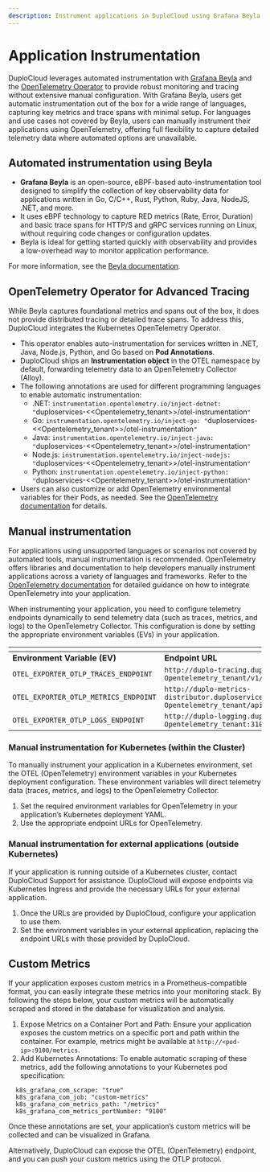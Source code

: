```yaml
---
description: Instrument applications in DuploCloud using Grafana Beyla and OpenTelemetry
---
```


# Application Instrumentation

DuploCloud leverages automated instrumentation with [Grafana Beyla](https://grafana.com/docs/beyla/latest/) and the [OpenTelemetry Operator](https://opentelemetry.io/docs/kubernetes/operator/) to provide robust monitoring and tracing without extensive manual configuration. With Grafana Beyla, users get automatic instrumentation out of the box for a wide range of languages, capturing key metrics and trace spans with minimal setup. For languages and use cases not covered by Beyla, users can manually instrument their applications using OpenTelemetry, offering full flexibility to capture detailed telemetry data where automated options are unavailable.

## Automated instrumentation using Beyla

* **Grafana Beyla** is an open-source, eBPF-based auto-instrumentation tool designed to simplify the collection of key observability data for applications written in Go, C/C++, Rust, Python, Ruby, Java, NodeJS, .NET, and more.
* It uses eBPF technology to capture RED metrics (Rate, Error, Duration) and basic trace spans for HTTP/S and gRPC services running on Linux, without requiring code changes or configuration updates.
* Beyla is ideal for getting started quickly with observability and provides a low-overhead way to monitor application performance.

For more information, see the [Beyla documentation](https://grafana.com/oss/beyla-ebpf/).&#x20;

## **OpenTelemetry Operator for Advanced Tracing**

While Beyla captures foundational metrics and spans out of the box, it does not provide distributed tracing or detailed trace spans. To address this, DuploCloud integrates the Kubernetes OpenTelemetry Operator.

* This operator enables auto-instrumentation for services written in .NET, Java, Node.js, Python, and Go based on **Pod Annotations**.
* DuploCloud ships an **Instrumentation object** in the OTEL namespace by default, forwarding telemetry data to an OpenTelemetry Collector (Alloy).
* The following annotations are used for different programming languages to enable automatic instrumentation:
  * .NET: `instrumentation.opentelemetry.io/inject-dotnet: "`duploservices-<\<Opentelemetry\_tenant>>/otel-instrumentation`"`
  * Go: `instrumentation.opentelemetry.io/inject-go: "`duploservices-<\<Opentelemetry\_tenant>>/otel-instrumentation`"`
  * Java: `instrumentation.opentelemetry.io/inject-java: "`duploservices-<\<Opentelemetry\_tenant>>/otel-instrumentation`"`
  * Node.js: `instrumentation.opentelemetry.io/inject-nodejs: "`duploservices-<\<Opentelemetry\_tenant>>/otel-instrumentation`"`
  * Python: `instrumentation.opentelemetry.io/inject-python: "`duploservices-<\<Opentelemetry\_tenant>>/otel-instrumentation`"`
* Users can also customize or add OpenTelemetry environmental variables for their Pods, as needed. See the [OpenTelemetry documentation](https://opentelemetry.io/docs/kubernetes/operator/automatic/) for details.&#x20;

## Manual instrumentation

For applications using unsupported languages or scenarios not covered by automated tools, manual instrumentation is recommended. OpenTelemetry offers libraries and documentation to help developers manually instrument applications across a variety of languages and frameworks. Refer to the [OpenTelemetry documentation](https://opentelemetry.io/docs/concepts/instrumentation/) for detailed guidance on how to integrate OpenTelemetry into your application.

When instrumenting your application, you need to configure telemetry endpoints dynamically to send telemetry data (such as traces, metrics, and logs) to the OpenTelemetry Collector. This configuration is done by setting the appropriate environment variables (EVs) in your application.

<table data-header-hidden><thead><tr><th width="397"></th><th></th></tr></thead><tbody><tr><td><strong>Environment Variable (EV)</strong></td><td><strong>Endpoint URL</strong></td></tr><tr><td><code>OTEL_EXPORTER_OTLP_TRACES_ENDPOINT</code></td><td><code>http://duplo-tracing.duploservices-Opentelemetry_tenant/v1/traces</code></td></tr><tr><td><code>OTEL_EXPORTER_OTLP_METRICS_ENDPOINT</code></td><td><code>http://duplo-metrics-distributor.duploservices-Opentelemetry_tenant/api/v1/push</code></td></tr><tr><td><code>OTEL_EXPORTER_OTLP_LOGS_ENDPOINT</code></td><td><code>http://duplo-logging.duploservices-Opentelemetry_tenant:3100/loki/api/v1/push</code></td></tr></tbody></table>

### **Manual instrumentation for Kubernetes (within the Cluster)**

To manually instrument your application in a Kubernetes environment, set the OTEL (OpenTelemetry) environment variables in your Kubernetes deployment configuration. These environment variables will direct telemetry data (traces, metrics, and logs) to the OpenTelemetry Collector.

1. Set the required environment variables for OpenTelemetry in your application’s Kubernetes deployment YAML.
2. Use the appropriate endpoint URLs for OpenTelemetry.

### **Manual instrumentation for external applications (outside Kubernetes)**

If your application is running outside of a Kubernetes cluster, contact DuploCloud Support for assistance. DuploCloud will expose endpoints via Kubernetes Ingress and provide the necessary URLs for your external application.

1. Once the URLs are provided by DuploCloud, configure your application to use them.
2. Set the environment variables in your external application, replacing the endpoint URLs with those provided by DuploCloud.

## Custom Metrics

If your application exposes custom metrics in a Prometheus-compatible format, you can easily integrate these metrics into your monitoring stack. By following the steps below, your custom metrics will be automatically scraped and stored in the database for visualization and analysis.

1. Expose Metrics on a Container Port and Path: Ensure your application exposes the custom metrics on a specific port and path within the container. For example, metrics might be available at `http://<pod-ip>:9100/metrics`.
2. Add Kubernetes Annotations: To enable automatic scraping of these metrics, add the following annotations to your Kubernetes pod specification:

```
  k8s_grafana_com_scrape: "true"
  k8s_grafana_com_job: "custom-metrics"
  k8s_grafana_com_metrics_path: "/metrics"
  k8s_grafana_com_metrics_portNumber: "9100"
```

Once these annotations are set, your application’s custom metrics will be collected and can be visualized in Grafana.

Alternatively, DuploCloud can expose the OTEL (OpenTelemetry) endpoint, and you can push your custom metrics using the OTLP protocol.
